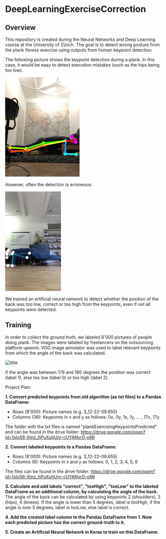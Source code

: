 # DeepLearningExerciseCorrection

## Overview
This repository is created during the Neural Networks and Deep Learning course at the University of Zürich.
The goal is to detect wrong posture from the plank fitness exercise using outputs from human keypoint detection.

The following picture shows the keypoint detection during a plank. In this case, it would be easy to detect execution mistakes (such as the hips being too low).

![title](images/19-17-24.187.humans.jpeg)

However, often the detection is erroneous: 

![title](images/14-37-42.747.humans.jpeg)

We trained an artificial neural network to detect whether the position of the back was too low, correct or too high from the keypoints, even if not all keypoints were detected.


## Training

In order to collect the ground truth, we labeled 8'000 pictures of people doing plank. The images were labeled by freelancers on the outsourcing platform upwork.
VGG image annotator was used to label relevant keypoints from which the angle of the back was calculated. 

![title](images/plankAnnotation.gif)


If the angle was between 178 and 190 degrees the position was correct (label 1), else too low (label 0) or too high (label 2).


Project Plan:

**1. Convert predicted keypoints from old algorithm (as txt files) to a Pandas DataFrame:**
- Rows (8'000): Picture names (e.g. 3_12-22-09.655)
- Columns (36): Keypoints in x and y as follows: 0x, 0y, 1x, 1y, ... , 17x, 17y

The folder with the txt files is named "plankExercisingKeypointsPredicted" and can be found in the drive folder: https://drive.google.com/open?id=1xIo56-Xmz_hPuXuhUnr-cUYANyrD-pMi

**2. Convert labeled keypoints to a Pandas DataFrame:**
- Rows (8'000): Picture names (e.g. 3_12-22-09.655)
- Columns (6): Keypoints in x and y as follows: 0, 1, 2, 3, 4, 5, 6

The files can be found in the drive folder: https://drive.google.com/open?id=1xIo56-Xmz_hPuXuhUnr-cUYANyrD-pMi

**3. Calculate and add labels "correct", "tooHigh", "tooLow" to the labeled DataFrame as an additional column, by calculating the angle of the back.**
The angle of the back can be calculated by using keypoints 2 (shoulders), 3 (hips), 4 (knees). If the angle is lower than 5 degrees, label is tooHigh,
if the angle is over 5 degrees, label is tooLow, else label is correct.

**4. Add the created label column to the Pandas DataFrame from 1. Now each predicted picture has the correct ground-truth to it.**

**5. Create an Artificial Neural Network in Keras to train on this DataFrame.**
